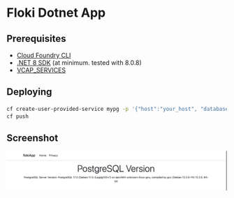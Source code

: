# Floki Dotnet App

## Prerequisites

- [Cloud Foundry CLI](https://docs.cloudfoundry.org/cf-cli/install-go-cli.html)
- [.NET 8 SDK](https://dotnet.microsoft.com/en-us/download/dotnet/8.0) (at minimum. tested with 8.0.8)
- [VCAP_SERVICES](https://docs.cloudfoundry.org/devguide/deploy-apps/environment-variable.html#VCAP-SERVICES)

## Deploying

```bash
cf create-user-provided-service mypg -p '{"host":"your_host", "database":"your_db", "username":"your_username", "password":"your_password", "port":5432}'
cf push
```

## Screenshot
![image](image.png)

